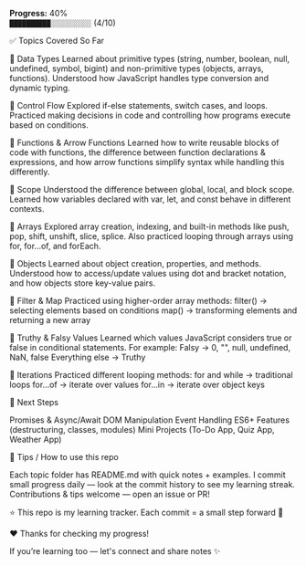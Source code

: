 **Progress:** 40%  
`██████████░░░░░░░░░░`  (4/10)

✅ Topics Covered So Far

🔹 Data Types
Learned about primitive types (string, number, boolean, null, undefined, symbol, bigint) and non-primitive types (objects, arrays, functions). Understood how JavaScript handles type conversion and dynamic typing.

🔹 Control Flow
Explored if-else statements, switch cases, and loops. Practiced making decisions in code and controlling how programs execute based on conditions.

🔹 Functions & Arrow Functions
Learned how to write reusable blocks of code with functions, the difference between function declarations & expressions, and how arrow functions simplify syntax while handling this differently.

🔹 Scope
Understood the difference between global, local, and block scope. Learned how variables declared with var, let, and const behave in different contexts.

🔹 Arrays
Explored array creation, indexing, and built-in methods like push, pop, shift, unshift, slice, splice. Also practiced looping through arrays using for, for...of, and forEach.

🔹 Objects
Learned about object creation, properties, and methods. Understood how to access/update values using dot and bracket notation, and how objects store key-value pairs.

🔹 Filter & Map
Practiced using higher-order array methods:
filter() → selecting elements based on conditions
map() → transforming elements and returning a new array

🔹 Truthy & Falsy Values
Learned which values JavaScript considers true or false in conditional statements. For example:
Falsy → 0, "", null, undefined, NaN, false
Everything else → Truthy

🔹 Iterations
Practiced different looping methods:
for and while → traditional loops
for...of → iterate over values
for...in → iterate over object keys


🔮 Next Steps

Promises & Async/Await
DOM Manipulation
Event Handling
ES6+ Features (destructuring, classes, modules)
Mini Projects (To-Do App, Quiz App, Weather App)


🚀 Tips / How to use this repo

Each topic folder has README.md with quick notes + examples.
I commit small progress daily — look at the commit history to see my learning streak.
Contributions & tips welcome — open an issue or PR!

⭐️ This repo is my learning tracker. Each commit = a small step forward 🚀


❤️ Thanks for checking my progress!

If you’re learning too — let's connect and share notes ✨

